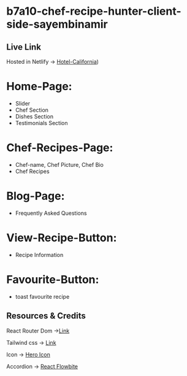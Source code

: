 # b7a10-chef-recipe-hunter-client-side-sayembinamir

## Live Link

Hosted in Netlify -> [Hotel-California](https://hotel-califorrnia.web.app/))

# Home-Page:

* Slider
* Chef Section
* Dishes Section
* Testimonials Section

# Chef-Recipes-Page:

* Chef-name, Chef Picture, Chef Bio
* Chef Recipes

# Blog-Page:

* Frequently Asked Questions

# View-Recipe-Button:

* Recipe Information

# Favourite-Button:

* toast favourite recipe

## Resources & Credits

React Router Dom ->[Link](https://reactrouter.com/en/main/start/tutorial)

Tailwind css -> [Link](https://tailwindcss.com/)

Icon -> [Hero Icon](https://heroicons.com/)

Accordion -> [React Flowbite](https://flowbite-react.com/accordion)
